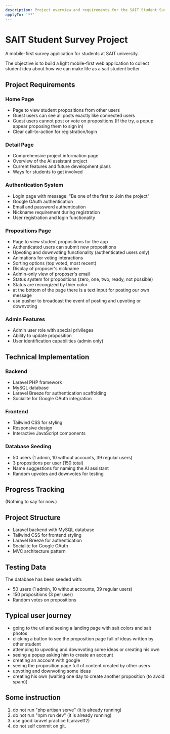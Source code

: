 ```yaml
---
description: Project overview and requirements for the SAIT Student Survey application
applyTo: '**'
---
```


# SAIT Student Survey Project

A mobile-first survey application for students at SAIT university.

The objective is to build a light mobile-first web application to collect student idea about how we can make life as a sait student better

## Project Requirements

### Home Page
- Page to view student propositions from other users
- Guest users can see all posts exactly like connected users
- Guest users cannot post or vote on propositions (If the try, a popup appear proposing them to sign in)
- Clear call-to-action for registration/login

### Detail Page
- Comprehensive project information page
- Overview of the AI assistant project
- Current features and future development plans
- Ways for students to get involved

### Authentication System
- Login page with message: "Be one of the first to Join the project"
- Google OAuth authentication
- Email and password authentication
- Nickname requirement during registration
- User registration and login functionality

### Propositions Page
- Page to view student propositions for the app
- Authenticated users can submit new propositions
- Upvoting and downvoting functionality (authenticated users only)
- Animations for voting interactions
- Sorting options (top voted, most recent)
- Display of proposer's nickname
- Admin-only view of proposer's email
- Status system for propositions (zero, one, two, ready, not possible)
- Status are recongized by thier color
- at the bottom of the page there is a text input for posting our own message
- use pusher to broadcast the event of posting and upvoting or downvoting

### Admin Features
- Admin user role with special privileges
- Ability to update proposition
- User identification capabilities (admin only)

## Technical Implementation

### Backend
- Laravel PHP framework
- MySQL database
- Laravel Breeze for authentication scaffolding
- Socialite for Google OAuth integration

### Frontend
- Tailwind CSS for styling
- Responsive design
- Interactive JavaScript components

### Database Seeding
- 50 users (1 admin, 10 without accounts, 39 regular users)
- 3 propositions per user (150 total)
- Name suggestions for naming the AI assistant
- Random upvotes and downvotes for testing

## Progress Tracking

(Nothing to say for now.)

## Project Structure
- Laravel backend with MySQL database
- Tailwind CSS for frontend styling
- Laravel Breeze for authentication
- Socialite for Google OAuth
- MVC architecture pattern

## Testing Data
The database has been seeded with:
- 50 users (1 admin, 10 without accounts, 39 regular users)
- 150 propositions (3 per user)
- Random votes on propositions

## Typical user journey
- going to the url and seeing a landing page with sait colors and sait photos
- clicking a button to see the proposition page full of ideas written by other student
- attemping to upvoting and downvoting some ideas or creating his own
- seeing a popup asking him to create an account
- creating an account with google
- seeing the proposition page full of content created by other users
- upvoting and downvoting some ideas
- creating his own (waiting one day to create another proposition (to avoid spam))

## Some instruction
1. do not run "php artisan serve" (it is already running)
2. do not run "npm run dev" (it is already running)
3. use good laravel practice (Laravel12)
4. do not self commit on git.